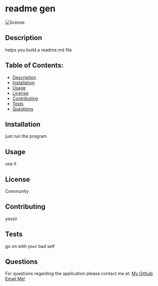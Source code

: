 
# readme gen

![license](https://img.shields.io/badge/jayjay-Community-brightgreen)

## Description
  helps you build a readme.md file

## Table of Contents:
  - [Description](#description)
  - [Installation](#installation)
  - [Usage](#usage)
  - [License](#license)
  - [Contributing](#contributing)
  - [Tests](#tests)
  - [Questions](#questions)
    
## Installation
  just run the program

## Usage
  use it

## License
  Community

## Contributing
  yessir

## Tests
  go on with your bad self

## Questions
  For questions regarding the application please contact me at:
  [My Github](https://github.com/justinjarrard)
  [Email Me!](mailto:jjarrard21@gmail.com)
  
        